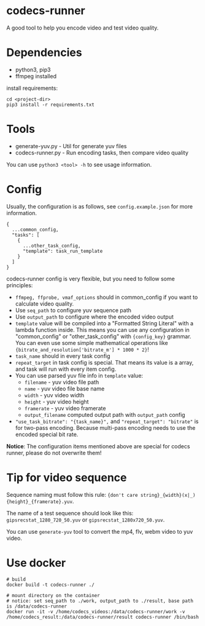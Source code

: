 # codecs-runner

A good tool to help you encode video and test video quality.

# Dependencies

* python3, pip3
* ffmpeg installed

install requirements:

```
cd <project-dir>
pip3 install -r requirements.txt
```

# Tools

* generate-yuv.py - Util for generate yuv files
* codecs-runner.py - Run encoding tasks, then compare video quality

You can use `python3 <tool> -h` to see usage information.

# Config

Usually, the configuration is as follows, see `config.example.json` for more information.

```
{
  ...common_config,
  "tasks": [
    {
      ...other_task_config,
      "template": task_run_template
    }
  ]
}
```
codecs-runner config is very flexible, but you need to follow some principles:

* `ffmpeg, ffprobe, vmaf_options` should in common_config if you want to calculate video quality.
* Use `seq_path` to configure yuv sequence path
* Use `output_path` to configure where the encoded video output
* `template` value will be compiled into a "Formatted String Literal" with a lambda function inside. 
    This means you can use any configuration in "common_config" or "other_task_config" with `{config_key}` grammar.
    You can even use some simple mathematical operations like `{bitrate_and_resolution['bitrate_m'] * 1000 * 2}`!
* `task_name` should in every task config
* `repeat_target` in task config is special. That means its value is a array, and task will run with every item config.
* You can use parsed yuv file info in `template` value:
    - `filename` - yuv video file path
    - `name` - yuv video file base name
    - `width` - yuv video width
    - `height` - yuv video height
    - `framerate` - yuv video framerate
    - `output_filename` computed output path with `output_path` config
* `"use_task_bitrate": "{task_name}",` and `"repeat_target": "bitrate"` is for two-pass encoding. Because multi-pass encoding needs to use the encoded special bit rate.

**Notice**: The configuration items mentioned above are special for codecs runner, please do not overwrite them!

# Tip for video sequence

Sequence naming must follow this rule: `{don't care string}_{width}(x|_){height}_{framerate}.yuv`.

The name of a test sequence should look like this: `gipsrecstat_1280_720_50.yuv` or `gipsrecstat_1280x720_50.yuv`.

You can use `generate-yuv` tool to convert the mp4, flv, webm video to yuv video.

# Use docker

```
# build
docker build -t codecs-runner ./

# mount directory on the container
# notice: set seq_path to ./work, output_path to ./result, base path is /data/codecs-runner
docker run -it -v /home/codecs_videos:/data/codecs-runner/work -v /home/codecs_result:/data/codecs-runner/result codecs-runner /bin/bash
```